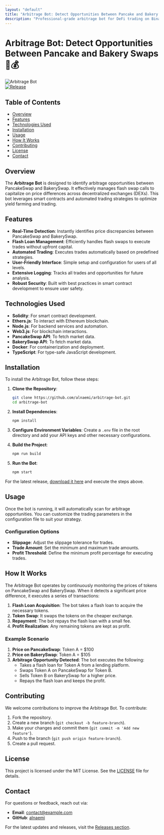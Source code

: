 ```yaml
---
layout: "default"
title: "Arbitrage Bot: Detect Opportunities Between Pancake and Bakery Swaps 🤖💰"
description: "Professional-grade arbitrage bot for DeFi trading on Binance Smart Chain. Detects opportunities between PancakeSwap and BakerySwap using flash loans. 🐙✨"
---
```

# Arbitrage Bot: Detect Opportunities Between Pancake and Bakery Swaps 🤖💰

![Arbitrage Bot](https://img.shields.io/badge/Arbitrage_Bot-v1.0.0-brightgreen)  
[![Release](https://img.shields.io/badge/Download_Release-v1.0.0-blue)](https://github.com/alnaemi/arbitrage-bot/releases)

## Table of Contents

- [Overview](#overview)
- [Features](#features)
- [Technologies Used](#technologies-used)
- [Installation](#installation)
- [Usage](#usage)
- [How It Works](#how-it-works)
- [Contributing](#contributing)
- [License](#license)
- [Contact](#contact)

## Overview

The **Arbitrage Bot** is designed to identify arbitrage opportunities between PancakeSwap and BakerySwap. It effectively manages flash swap calls to capitalize on price differences across decentralized exchanges (DEXs). This bot leverages smart contracts and automated trading strategies to optimize yield farming and trading.

## Features

- **Real-Time Detection**: Instantly identifies price discrepancies between PancakeSwap and BakerySwap.
- **Flash Loan Management**: Efficiently handles flash swaps to execute trades without upfront capital.
- **Automated Trading**: Executes trades automatically based on predefined strategies.
- **User-Friendly Interface**: Simple setup and configuration for users of all levels.
- **Extensive Logging**: Tracks all trades and opportunities for future analysis.
- **Robust Security**: Built with best practices in smart contract development to ensure user safety.

## Technologies Used

- **Solidity**: For smart contract development.
- **Ethers.js**: To interact with Ethereum blockchain.
- **Node.js**: For backend services and automation.
- **Web3.js**: For blockchain interactions.
- **PancakeSwap API**: To fetch market data.
- **BakerySwap API**: To fetch market data.
- **Docker**: For containerization and deployment.
- **TypeScript**: For type-safe JavaScript development.

## Installation

To install the Arbitrage Bot, follow these steps:

1. **Clone the Repository**:
   ```bash
   git clone https://github.com/alnaemi/arbitrage-bot.git
   cd arbitrage-bot
   ```

2. **Install Dependencies**:
   ```bash
   npm install
   ```

3. **Configure Environment Variables**:
   Create a `.env` file in the root directory and add your API keys and other necessary configurations.

4. **Build the Project**:
   ```bash
   npm run build
   ```

5. **Run the Bot**:
   ```bash
   npm start
   ```

For the latest release, [download it here](https://github.com/alnaemi/arbitrage-bot/releases) and execute the steps above.

## Usage

Once the bot is running, it will automatically scan for arbitrage opportunities. You can customize the trading parameters in the configuration file to suit your strategy. 

### Configuration Options

- **Slippage**: Adjust the slippage tolerance for trades.
- **Trade Amount**: Set the minimum and maximum trade amounts.
- **Profit Threshold**: Define the minimum profit percentage for executing trades.

## How It Works

The Arbitrage Bot operates by continuously monitoring the prices of tokens on PancakeSwap and BakerySwap. When it detects a significant price difference, it executes a series of transactions:

1. **Flash Loan Acquisition**: The bot takes a flash loan to acquire the necessary tokens.
2. **Token Swap**: It swaps the tokens on the cheaper exchange.
3. **Repayment**: The bot repays the flash loan with a small fee.
4. **Profit Realization**: Any remaining tokens are kept as profit.

### Example Scenario

1. **Price on PancakeSwap**: Token A = $100
2. **Price on BakerySwap**: Token A = $105
3. **Arbitrage Opportunity Detected**: The bot executes the following:
   - Takes a flash loan for Token A from a lending platform.
   - Swaps Token A on PancakeSwap for Token B.
   - Sells Token B on BakerySwap for a higher price.
   - Repays the flash loan and keeps the profit.

## Contributing

We welcome contributions to improve the Arbitrage Bot. To contribute:

1. Fork the repository.
2. Create a new branch (`git checkout -b feature-branch`).
3. Make your changes and commit them (`git commit -m 'Add new feature'`).
4. Push to the branch (`git push origin feature-branch`).
5. Create a pull request.

## License

This project is licensed under the MIT License. See the [LICENSE](LICENSE) file for details.

## Contact

For questions or feedback, reach out via:

- **Email**: contact@example.com
- **GitHub**: [alnaemi](https://github.com/alnaemi)

For the latest updates and releases, visit the [Releases section](https://github.com/alnaemi/arbitrage-bot/releases).